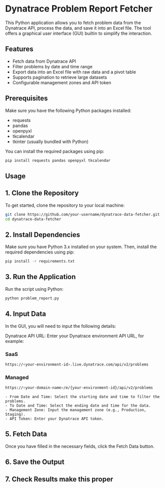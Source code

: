 # Dynatrace Problem Report Fetcher

This Python application allows you to fetch problem data from the Dynatrace API, process the data, and save it into an Excel file. The tool offers a graphical user interface (GUI) builtin to simplify the interaction.

## Features

- Fetch data from Dynatrace API
- Filter problems by date and time range
- Export data into an Excel file with raw data and a pivot table
- Supports pagination to retrieve large datasets
- Configurable management zones and API token

## Prerequisites

Make sure you have the following Python packages installed:

- requests
- pandas
- openpyxl
- tkcalendar
- tkinter (usually bundled with Python)

You can install the required packages using pip:

```bash
pip install requests pandas openpyxl tkcalendar
```

## Usage

## 1. Clone the Repository
To get started, clone the repository to your local machine:
```bash
git clone https://github.com/your-username/dynatrace-data-fetcher.git
cd dynatrace-data-fetcher
```
## 2. Install Dependencies
Make sure you have Python 3.x installed on your system. Then, install the required dependencies using pip:
```bash
pip install -r requirements.txt
```
## 3. Run the Application
Run the script using Python:
```bash
python problem_report.py
```

## 4. Input Data
In the GUI, you will need to input the following details:

Dynatrace API URL: Enter your Dynatrace environment API URL, for example:

### SaaS
```bash
https://<your-environment-id>.live.dynatrace.com/api/v2/problems
```
### Managed
```bash
https://<your-domain-name>/e/{your-environment-id}/api/v2/problems
```
    - From Date and Time: Select the starting date and time to filter the problems.
    - To Date and Time: Select the ending date and time for the data.
    - Management Zone: Input the management zone (e.g., Production, Staging).
    - API Token: Enter your Dynatrace API token.

## 5. Fetch Data

Once you have filled in the necessary fields, click the Fetch Data button.

## 6. Save the Output

## 7. Check Results  make this proper
